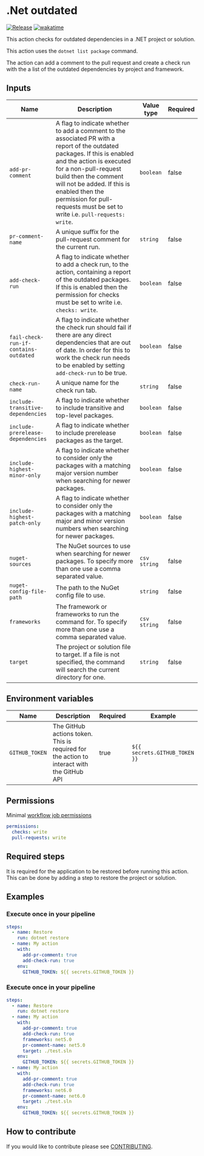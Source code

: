 # .Net outdated 
[![Release](https://github.com/gavanlamb/.net-outdated/actions/workflows/release.yml/badge.svg)](https://github.com/gavanlamb/.net-outdated/actions/workflows/release.yml)
[![wakatime](https://wakatime.com/badge/github/gavanlamb/.net-outdated.svg)](https://wakatime.com/badge/github/gavanlamb/.net-outdated)

This action checks for outdated dependencies in a .NET project or solution. 

This action uses the `dotnet list package` command. 

The action can add a comment to the pull request and create a check run with the a list of the outdated dependencies by project and framework.

## Inputs
| Name                                  | Description                                                                                                                                                                                                                                                                                                                        | Value type   | Required  |
|---------------------------------------|------------------------------------------------------------------------------------------------------------------------------------------------------------------------------------------------------------------------------------------------------------------------------------------------------------------------------------|--------------|-----------|
| `add-pr-comment`                      | A flag to indicate whether to add a comment to the associated PR with a report of the outdated packages. If this is enabled and the action is executed for a non-pull-request build then the comment will not be added. If this is enabled then the permission for pull-requests must be set to write i.e. `pull-requests: write`. | `boolean`    | false     |
| `pr-comment-name`                     | A unique suffix for the pull-request comment for the current run.                                                                                                                                                                                                                                                                  | `string`     | false     |
| `add-check-run`                       | A flag to indicate whether to add a check run, to the action, containing a report of the outdated packages. If this is enabled then the permission for checks must be set to write i.e. `checks: write`.                                                                                                                           | `boolean`    | false     |
| `fail-check-run-if-contains-outdated` | A flag to indicate whether the check run should fail if there are any direct dependencies that are out of date. In order for this to work the check run needs to be enabled by setting `add-check-run` to be true.                                                                                                                 | `boolean`    | false     |
| `check-run-name`                      | A unique name for the check run tab.                                                                                                                                                                                                                                                                                               | `string`     | false     |
| `include-transitive-dependencies`     | A flag to indicate whether to include transitive and top-level packages.                                                                                                                                                                                                                                                           | `boolean`    | false     |
| `include-prerelease-dependencies`     | A flag to indicate whether to include prerelease packages as the target.                                                                                                                                                                                                                                                           | `boolean`    | false     |
| `include-highest-minor-only`          | A flag to indicate whether to consider only the packages with a matching major version number when searching for newer packages.                                                                                                                                                                                                   | `boolean`    | false     |
| `include-highest-patch-only`          | A flag to indicate whether to consider only the packages with a matching major and minor version numbers when searching for newer packages.                                                                                                                                                                                        | `boolean`    | false     |
| `nuget-sources`                       | The NuGet sources to use when searching for newer packages. To specify more than one use a comma separated value.                                                                                                                                                                                                                  | `csv string` | false     |
| `nuget-config-file-path`              | The path to the NuGet config file to use.                                                                                                                                                                                                                                                                                          | `string`     | false     |
| `frameworks`                          | The framework or frameworks to run the command for. To specify more than one use a comma separated value.                                                                                                                                                                                                                          | `csv string` | false     |
| `target`                              | The project or solution file to target. If a file is not specified, the command will search the current directory for one.                                                                                                                                                                                                         | `string`     | false     |

## Environment variables
| Name           | Description                                                                               | Required | Example                       |
|----------------|-------------------------------------------------------------------------------------------|----------|-------------------------------|
| `GITHUB_TOKEN` | The GitHub actions token. This is required for the action to interact with the GitHub API | true     | `${{ secrets.GITHUB_TOKEN }}` |

## Permissions
Minimal [workflow job permissions](https://docs.github.com/en/actions/using-jobs/assigning-permissions-to-jobs#example-setting-permissions-for-a-specific-job)

```yaml
permissions:
  checks: write
  pull-requests: write
```

## Required steps
It is required for the application to be restored before running this action. This can be done by adding a step to restore the project or solution.


## Examples
### Execute once in your pipeline

```yaml
steps:
  - name: Restore
    run: dotnet restore
  - name: My action
    with:
      add-pr-comment: true
      add-check-run: true
    env:
      GITHUB_TOKEN: ${{ secrets.GITHUB_TOKEN }}
```

### Execute once in your pipeline

```yaml
steps:
  - name: Restore
    run: dotnet restore
  - name: My action
    with:
      add-pr-comment: true
      add-check-run: true
      frameworks: net5.0
      pr-comment-name: net5.0
      target: ./test.sln
    env:
      GITHUB_TOKEN: ${{ secrets.GITHUB_TOKEN }}
  - name: My action
    with:
      add-pr-comment: true
      add-check-run: true
      frameworks: net6.0
      pr-comment-name: net6.0
      target: ./test.sln
    env:
      GITHUB_TOKEN: ${{ secrets.GITHUB_TOKEN }}
```

## How to contribute

If you would like to contribute please see [CONTRIBUTING](https://github.com/gavanlamb/.net-outdated/blob/main/CONTRIBUTING.md).
